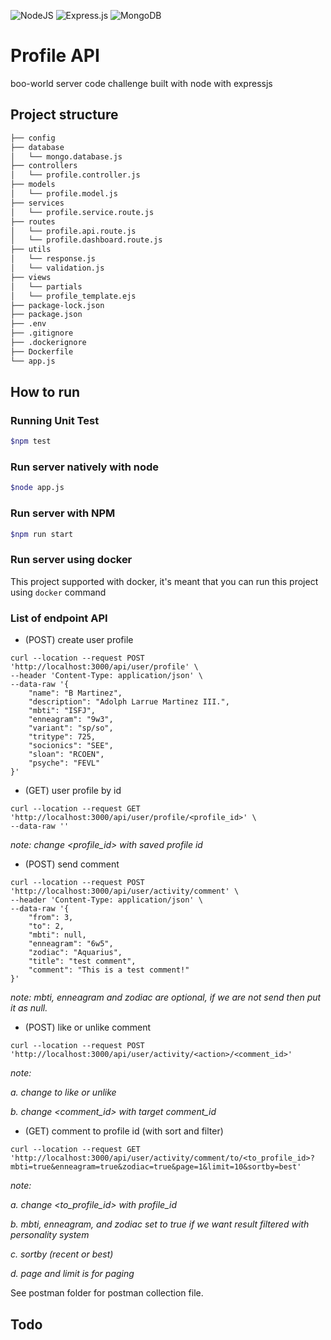![NodeJS](https://img.shields.io/badge/node.js-6DA55F?style=for-the-badge&logo=node.js&logoColor=white)
![Express.js](https://img.shields.io/badge/express.js-%23404d59.svg?style=for-the-badge&logo=express&logoColor=%2361DAFB)
![MongoDB](https://img.shields.io/badge/MongoDB-%234ea94b.svg?style=for-the-badge&logo=mongodb&logoColor=white)

# Profile API
boo-world server code challenge built with node with expressjs


## Project structure
```markdown
├── config
├── database
│   └── mongo.database.js
├── controllers
│   └── profile.controller.js
├── models
│   └── profile.model.js
├── services
│   └── profile.service.route.js
├── routes
│   └── profile.api.route.js
│   └── profile.dashboard.route.js
├── utils
│   └── response.js
│   └── validation.js
├── views
│   └── partials
│   └── profile_template.ejs
├── package-lock.json
├── package.json
├── .env
├── .gitignore
├── .dockerignore
├── Dockerfile
└── app.js

```

## How to run
### Running Unit Test
```bash
$npm test
```

### Run server natively with node
```bash
$node app.js
```

### Run server with NPM
```bash
$npm run start
```

### Run server using docker
This project supported with docker, it's meant that you can run this project using `docker` command


### List of endpoint API
* (POST) create user profile
```curl
curl --location --request POST 'http://localhost:3000/api/user/profile' \
--header 'Content-Type: application/json' \
--data-raw '{
    "name": "B Martinez",
    "description": "Adolph Larrue Martinez III.",
    "mbti": "ISFJ",
    "enneagram": "9w3",
    "variant": "sp/so",
    "tritype": 725,
    "socionics": "SEE",
    "sloan": "RCOEN",
    "psyche": "FEVL"
}'
```

* (GET) user profile by id
```curl 
curl --location --request GET 'http://localhost:3000/api/user/profile/<profile_id>' \
--data-raw ''

```
_note: change <profile_id> with saved profile id_

* (POST) send comment
```curl 
curl --location --request POST 'http://localhost:3000/api/user/activity/comment' \
--header 'Content-Type: application/json' \
--data-raw '{
    "from": 3,
    "to": 2,
    "mbti": null,
    "enneagram": "6w5",
    "zodiac": "Aquarius",
    "title": "test comment",
    "comment": "This is a test comment!"
}'
```
_note: mbti, enneagram and zodiac are optional, if we are not send then put it as null._

* (POST) like or unlike comment
```curl 
curl --location --request POST 'http://localhost:3000/api/user/activity/<action>/<comment_id>'
```
_note:_ 

_a. change <action> to like or unlike_

_b. change <comment_id> with target comment_id_

* (GET) comment to profile id (with sort and filter)
```curl
curl --location --request GET 'http://localhost:3000/api/user/activity/comment/to/<to_profile_id>?mbti=true&enneagram=true&zodiac=true&page=1&limit=10&sortby=best'
```

_note:_ 

_a. change <to_profile_id> with profile_id_ 

_b. mbti, enneagram, and zodiac set to true if we want result filtered with personality system_

_c. sortby (recent or best)_

_d. page and limit is for paging_


See postman folder for postman collection file.

## Todo

